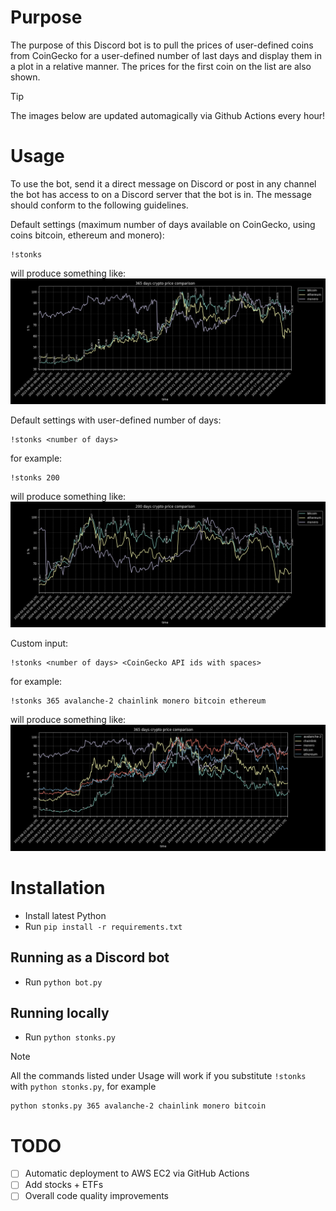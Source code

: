 # Purpose #

The purpose of this Discord bot is to pull the prices of user-defined coins from CoinGecko for a user-defined number of last days and display them in a plot in a relative manner.
The prices for the first coin on the list are also shown.

> [!TIP]  
> The images below are updated automagically via Github Actions every hour!

# Usage #

To use the bot, send it a direct message on Discord or post in any channel the bot has access to on a Discord server that the bot is in. The message should conform to the following guidelines.

Default settings (maximum number of days available on CoinGecko, using coins bitcoin, ethereum and monero):
```
!stonks
```
will produce something like:
![example 1](pics/!stonks.png)

Default settings with user-defined number of days:
```
!stonks <number of days>
```
for example:
```
!stonks 200
```
will produce something like:
![example 2](pics/!stonks_200.png)

Custom input:
```
!stonks <number of days> <CoinGecko API ids with spaces>
```
for example:
```
!stonks 365 avalanche-2 chainlink monero bitcoin ethereum
```
will produce something like:
![example 3](pics/!stonks_365_avalanche-2_chainlink_monero_bitcoin_ethereum.png)

# Installation #

* Install latest Python
* Run `pip install -r requirements.txt`

## Running as a Discord bot ##

* Run `python bot.py`

## Running locally ##

* Run `python stonks.py`

> [!NOTE]
> All the commands listed under Usage will work if you substitute `!stonks` with `python stonks.py`, for example
> ```
> python stonks.py 365 avalanche-2 chainlink monero bitcoin
> ```

# TODO #

* [ ] Automatic deployment to AWS EC2 via GitHub Actions
* [ ] Add stocks + ETFs
* [ ] Overall code quality improvements
